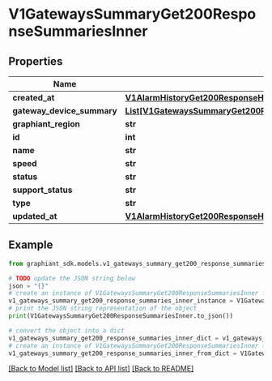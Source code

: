 # V1GatewaysSummaryGet200ResponseSummariesInner


## Properties

Name | Type | Description | Notes
------------ | ------------- | ------------- | -------------
**created_at** | [**V1AlarmHistoryGet200ResponseHistoryInnerTime**](V1AlarmHistoryGet200ResponseHistoryInnerTime.md) |  | [optional] 
**gateway_device_summary** | [**List[V1GatewaysSummaryGet200ResponseSummariesInnerGatewayDeviceSummaryInner]**](V1GatewaysSummaryGet200ResponseSummariesInnerGatewayDeviceSummaryInner.md) |  | [optional] 
**graphiant_region** | **str** |  | [optional] 
**id** | **int** |  | [optional] 
**name** | **str** |  | [optional] 
**speed** | **str** |  | [optional] 
**status** | **str** |  | [optional] 
**support_status** | **str** |  | [optional] 
**type** | **str** |  | [optional] 
**updated_at** | [**V1AlarmHistoryGet200ResponseHistoryInnerTime**](V1AlarmHistoryGet200ResponseHistoryInnerTime.md) |  | [optional] 

## Example

```python
from graphiant_sdk.models.v1_gateways_summary_get200_response_summaries_inner import V1GatewaysSummaryGet200ResponseSummariesInner

# TODO update the JSON string below
json = "{}"
# create an instance of V1GatewaysSummaryGet200ResponseSummariesInner from a JSON string
v1_gateways_summary_get200_response_summaries_inner_instance = V1GatewaysSummaryGet200ResponseSummariesInner.from_json(json)
# print the JSON string representation of the object
print(V1GatewaysSummaryGet200ResponseSummariesInner.to_json())

# convert the object into a dict
v1_gateways_summary_get200_response_summaries_inner_dict = v1_gateways_summary_get200_response_summaries_inner_instance.to_dict()
# create an instance of V1GatewaysSummaryGet200ResponseSummariesInner from a dict
v1_gateways_summary_get200_response_summaries_inner_from_dict = V1GatewaysSummaryGet200ResponseSummariesInner.from_dict(v1_gateways_summary_get200_response_summaries_inner_dict)
```
[[Back to Model list]](../README.md#documentation-for-models) [[Back to API list]](../README.md#documentation-for-api-endpoints) [[Back to README]](../README.md)


